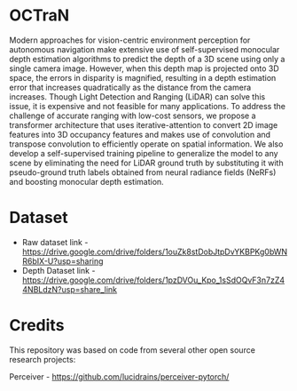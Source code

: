 # OCTraN

Modern approaches for vision-centric environment perception for autonomous navigation make extensive use of self-supervised monocular depth estimation algorithms to predict the depth of a 3D scene using only a single camera image. However, when this depth map is projected onto 3D space, the errors in disparity is magnified,  resulting in a depth estimation error that increases quadratically as the distance from the camera increases. Though Light Detection and Ranging (LiDAR) can solve this issue, it is expensive and not feasible for many applications. To address the challenge of accurate ranging with low-cost sensors, we propose a transformer architecture that uses iterative-attention to convert 2D image features into 3D occupancy features and makes use of convolution and transpose convolution to efficiently operate on spatial information. We also develop a self-supervised training pipeline to generalize the model to any scene by eliminating the need for LiDAR ground truth by substituting it with pseudo-ground truth labels obtained from neural radiance fields (NeRFs) and boosting monocular depth estimation.


# Dataset

 - Raw dataset link - https://drive.google.com/drive/folders/1ouZk8stDobJtpDvYKBPKg0bWNR6bIX-U?usp=sharing
 - Depth Dataset link - https://drive.google.com/drive/folders/1pzDVOu_Kpo_1sSdOQvF3n7zZ44NBLdzN?usp=share_link

# Credits

This repository was based on code from several other open source research projects:

Perceiver - https://github.com/lucidrains/perceiver-pytorch/